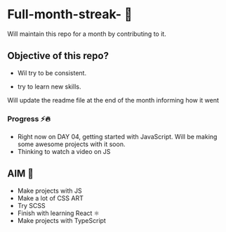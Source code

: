 # Full-month-streak-  🚀
Will maintain this repo for a month by contributing to it.


## Objective of this repo?

- Wil try to be consistent.

- try to learn new skills.

Will update the readme file at the end of the month informing how it went


### Progress ⚡🔥

- Right now on DAY 04, getting started with JavaScript. Will be making some awesome projects with it soon.
- Thinking to watch a video on JS

## AIM 🎯

- Make projects with JS
- Make a lot of CSS ART
- Try SCSS 
- Finish with learning  React ⚛
- Make projects with TypeScript
